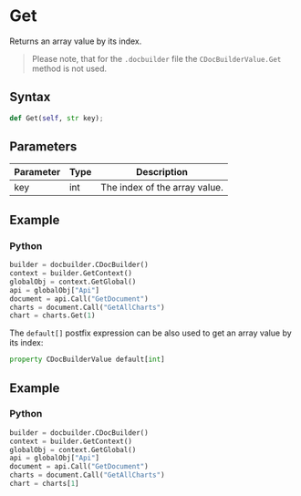 # Get

Returns an array value by its index.

> Please note, that for the `.docbuilder` file the `CDocBuilderValue.Get` method is not used.

## Syntax

```py
def Get(self, str key);
```

## Parameters

| Parameter | Type | Description                   |
| --------- | ---- | ----------------------------- |
| key       | int  | The index of the array value. |

## Example

### Python

``` py
builder = docbuilder.CDocBuilder()
context = builder.GetContext()
globalObj = context.GetGlobal()
api = globalObj["Api"]
document = api.Call("GetDocument")
charts = document.Call("GetAllCharts")
chart = charts.Get(1)
```

The `default[]` postfix expression can be also used to get an array value by its index:

``` py
property CDocBuilderValue default[int]
```

## Example

### Python

``` py
builder = docbuilder.CDocBuilder()
context = builder.GetContext()
globalObj = context.GetGlobal()
api = globalObj["Api"]
document = api.Call("GetDocument")
charts = document.Call("GetAllCharts")
chart = charts[1]
```
